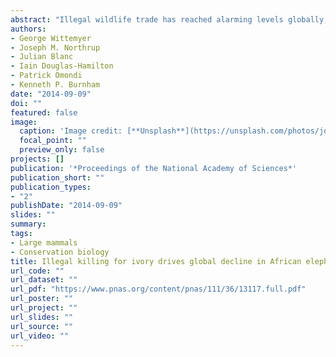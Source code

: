 ```yaml
---
abstract: "Illegal wildlife trade has reached alarming levels globally, extirpating populations of commercially valuable species. As a driver of biodiversity loss, quantifying illegal harvest is essential for conservation and sociopolitical affairs but notoriously difficult. Here we combine field-based carcass monitoring with fine-scale demographic data from an intensively studied wild African elephant population in Samburu, Kenya, to partition mortality into natural and illegal causes. We then expand our analytical framework to model illegal killing rates and population trends of elephants at regional and continental scales using carcass data collected by a Convention on International Trade in Endangered Species program. At the intensively monitored site, illegal killing increased markedly after 2008 and was correlated strongly with the local black market ivory price and increased seizures of ivory destined for China. More broadly, results from application to continental data indicated illegal killing levels were unsustainable for the species between 2010 and 2012, peaking to ∼8% in 2011 which extrapolates to ∼40,000 elephants illegally killed and a probable species reduction of ∼3% that year. Preliminary data from 2013 indicate overharvesting continued. In contrast to the rest of Africa, our analysis corroborates that Central African forest elephants experienced decline throughout the last decade. These results provide the most comprehensive assessment of illegal ivory harvest to date and confirm that current ivory consumption is not sustainable. Further, our approach provides a powerful basis to determine cryptic mortality and gain understanding of the demography of at-risk species."
authors:
- George Wittemyer
- Joseph M. Northrup
- Julian Blanc
- Iain Douglas-Hamilton
- Patrick Omondi
- Kenneth P. Burnham
date: "2014-09-09"
doi: ""
featured: false
image:
  caption: 'Image credit: [**Unsplash**](https://unsplash.com/photos/jdD8gXaTZsc)'
  focal_point: ""
  preview_only: false
projects: []
publication: '*Proceedings of the National Academy of Sciences*'
publication_short: ""
publication_types:
- "2"
publishDate: "2014-09-09"
slides: ""
summary: 
tags:
- Large mammals
- Conservation biology
title: Illegal killing for ivory drives global decline in African elephants
url_code: ""
url_dataset: ""
url_pdf: "https://www.pnas.org/content/pnas/111/36/13117.full.pdf"
url_poster: ""
url_project: ""
url_slides: ""
url_source: ""
url_video: ""
---
```



